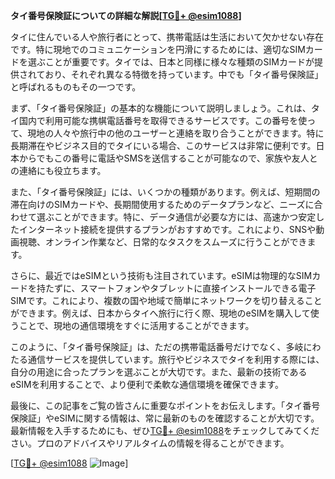 **タイ番号保険証についての詳細な解説[[TG💪+ @esim1088](https://t.me/s/esim1088)]**

タイに住んでいる人や旅行者にとって、携帯電話は生活において欠かせない存在です。特に現地でのコミュニケーションを円滑にするためには、適切なSIMカードを選ぶことが重要です。タイでは、日本と同様に様々な種類のSIMカードが提供されており、それぞれ異なる特徴を持っています。中でも「タイ番号保険証」と呼ばれるものもその一つです。

まず、「タイ番号保険証」の基本的な機能について説明しましょう。これは、タイ国内で利用可能な携帺電話番号を取得できるサービスです。この番号を使って、現地の人々や旅行中の他のユーザーと連絡を取り合うことができます。特に長期滞在やビジネス目的でタイにいる場合、このサービスは非常に便利です。日本からでもこの番号に電話やSMSを送信することが可能なので、家族や友人との連絡にも役立ちます。

また、「タイ番号保険証」には、いくつかの種類があります。例えば、短期間の滞在向けのSIMカードや、長期間使用するためのデータプランなど、ニーズに合わせて選ぶことができます。特に、データ通信が必要な方には、高速かつ安定したインターネット接続を提供するプランがおすすめです。これにより、SNSや動画視聴、オンライン作業など、日常的なタスクをスムーズに行うことができます。

さらに、最近ではeSIMという技術も注目されています。eSIMは物理的なSIMカードを持たずに、スマートフォンやタブレットに直接インストールできる電子SIMです。これにより、複数の国や地域で簡単にネットワークを切り替えることができます。例えば、日本からタイへ旅行に行く際、現地のeSIMを購入して使うことで、現地の通信環境をすぐに活用することができます。

このように、「タイ番号保険証」は、ただの携帯電話番号だけでなく、多岐にわたる通信サービスを提供しています。旅行やビジネスでタイを利用する際には、自分の用途に合ったプランを選ぶことが大切です。また、最新の技術であるeSIMを利用することで、より便利で柔軟な通信環境を確保できます。

最後に、この記事をご覧の皆さんに重要なポイントをお伝えします。「タイ番号保険証」やeSIMに関する情報は、常に最新のものを確認することが大切です。最新情報を入手するためにも、ぜひ[TG💪+ @esim1088](https://t.me/s/esim1088)をチェックしてみてください。プロのアドバイスやリアルタイムの情報を得ることができます。

[[TG💪+ @esim1088](https://t.me/s/esim1088) ![Image](https://i.postimg.cc/Y0z9fWf4/image.png)]